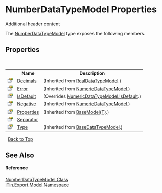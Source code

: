 # NumberDataTypeModel Properties
Additional header content 

The <a href="a9413267-1f94-7420-6259-68edffdd9468">NumberDataTypeModel</a> type exposes the following members.


## Properties
&nbsp;<table><tr><th></th><th>Name</th><th>Description</th></tr><tr><td>![Public property](media/pubproperty.gif "Public property")</td><td><a href="cf540c60-e7b9-9857-882a-882456012466">Decimals</a></td><td> (Inherited from <a href="48732ce6-4375-b6cd-857f-35c596b7f238">RealDataTypeModel</a>.)</td></tr><tr><td>![Public property](media/pubproperty.gif "Public property")</td><td><a href="32a0b3f2-029a-8209-d08c-09ee4674c554">Error</a></td><td> (Inherited from <a href="85a4554b-e380-0462-9d5e-abe2a06775d9">NumericDataTypeModel</a>.)</td></tr><tr><td>![Public property](media/pubproperty.gif "Public property")</td><td><a href="2fe2a75f-39e0-0d16-2f53-27e8a42983b0">IsDefault</a></td><td> (Overrides <a href="6f37e99b-8003-c4d2-6862-79a0e77676eb">NumericDataTypeModel.IsDefault</a>.)</td></tr><tr><td>![Public property](media/pubproperty.gif "Public property")</td><td><a href="57872212-0d66-0be9-77b5-7cd49e72cb85">Negative</a></td><td> (Inherited from <a href="85a4554b-e380-0462-9d5e-abe2a06775d9">NumericDataTypeModel</a>.)</td></tr><tr><td>![Public property](media/pubproperty.gif "Public property")</td><td><a href="7e88785e-5670-4515-defa-d3f60ae16111">Properties</a></td><td> (Inherited from <a href="6632f561-4175-f1f2-939c-ac8b10159529">BaseModel(T)</a>.)</td></tr><tr><td>![Public property](media/pubproperty.gif "Public property")</td><td><a href="5aa00cf8-449c-8c38-8767-8e3c8f985290">Separator</a></td><td /></tr><tr><td>![Public property](media/pubproperty.gif "Public property")</td><td><a href="5effab88-7eb1-1c10-6416-82627e137f12">Type</a></td><td> (Inherited from <a href="e5706c13-2625-47d7-a064-2a906557b68e">BaseDataTypeModel</a>.)</td></tr></table>&nbsp;
<a href="#numberdatatypemodel-properties">Back to Top</a>

## See Also


#### Reference
<a href="a9413267-1f94-7420-6259-68edffdd9468">NumberDataTypeModel Class</a><br /><a href="ef57ffcc-e95e-b212-5a46-9aa6f5a3511f">iTin.Export.Model Namespace</a><br />